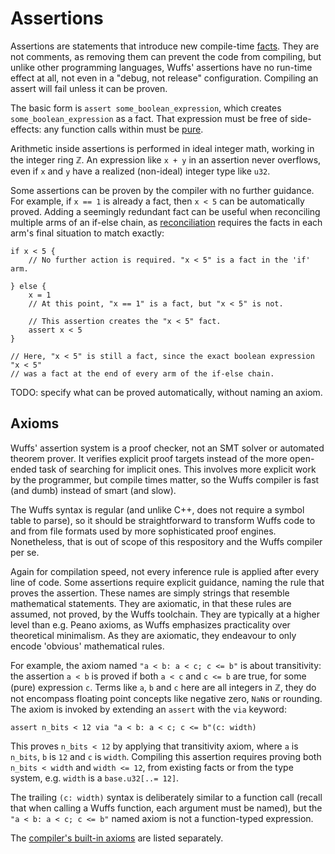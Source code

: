 # Assertions

Assertions are statements that introduce new compile-time
[facts](/doc/note/facts.md). They are not comments, as removing them can
prevent the code from compiling, but unlike other programming languages, Wuffs'
assertions have no run-time effect at all, not even in a "debug, not release"
configuration. Compiling an assert will fail unless it can be proven.

The basic form is `assert some_boolean_expression`, which creates
`some_boolean_expression` as a fact. That expression must be free of
side-effects: any function calls within must be [pure](/doc/note/effects.md).

Arithmetic inside assertions is performed in ideal integer math, working in the
integer ring ℤ. An expression like `x + y` in an assertion never overflows,
even if `x` and `y` have a realized (non-ideal) integer type like `u32`.

Some assertions can be proven by the compiler with no further guidance. For
example, if `x == 1` is already a fact, then `x < 5` can be automatically
proved. Adding a seemingly redundant fact can be useful when reconciling
multiple arms of an if-else chain, as
[reconciliation](/doc/note/facts.md#situations-and-reconciliation) requires the
facts in each arm's final situation to match exactly:

```
if x < 5 {
    // No further action is required. "x < 5" is a fact in the 'if' arm.

} else {
    x = 1
    // At this point, "x == 1" is a fact, but "x < 5" is not.

    // This assertion creates the "x < 5" fact.
    assert x < 5
}

// Here, "x < 5" is still a fact, since the exact boolean expression "x < 5"
// was a fact at the end of every arm of the if-else chain.
```

TODO: specify what can be proved automatically, without naming an axiom.


## Axioms

Wuffs' assertion system is a proof checker, not an SMT solver or automated
theorem prover. It verifies explicit proof targets instead of the more
open-ended task of searching for implicit ones. This involves more explicit
work by the programmer, but compile times matter, so the Wuffs compiler is fast
(and dumb) instead of smart (and slow).

The Wuffs syntax is regular (and unlike C++, does not require a symbol table to
parse), so it should be straightforward to transform Wuffs code to and from
file formats used by more sophisticated proof engines. Nonetheless, that is out
of scope of this respository and the Wuffs compiler per se.

Again for compilation speed, not every inference rule is applied after every
line of code. Some assertions require explicit guidance, naming the rule that
proves the assertion. These names are simply strings that resemble mathematical
statements. They are axiomatic, in that these rules are assumed, not proved, by
the Wuffs toolchain. They are typically at a higher level than e.g. Peano
axioms, as Wuffs emphasizes practicality over theoretical minimalism. As they
are axiomatic, they endeavour to only encode 'obvious' mathematical rules.

For example, the axiom named `"a < b: a < c; c <= b"` is about transitivity:
the assertion `a < b` is proved if both `a < c` and `c <= b` are true, for some
(pure) expression `c`. Terms like `a`, `b` and `c` here are all integers in ℤ,
they do not encompass floating point concepts like negative zero, `NaN`s or
rounding. The axiom is invoked by extending an `assert` with the `via` keyword:

```
assert n_bits < 12 via "a < b: a < c; c <= b"(c: width)
```

This proves `n_bits < 12` by applying that transitivity axiom, where `a` is
`n_bits`, `b` is `12` and `c` is `width`. Compiling this assertion requires
proving both `n_bits < width` and `width <= 12`, from existing facts or from
the type system, e.g. `width` is a `base.u32[..= 12]`.

The trailing `(c: width)` syntax is deliberately similar to a function call
(recall that when calling a Wuffs function, each argument must be named), but
the `"a < b: a < c; c <= b"` named axiom is not a function-typed expression.

The [compiler's built-in axioms](/lang/check/axioms.md) are listed separately.
